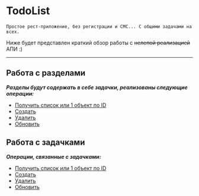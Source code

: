 # TodoList
`Простое рест-приложение, без регистрации и СМС... С общими задачами на всех.`

Ниже будет представлен краткий обзор работы с  ~~нелепой реализацией~~ АПИ :)

---
Работа с разделами
-
**_Разделы будут содержать в себе задачки, реализованы следующие операции:_**
* [Получить список или 1 объект по ID](#get-sections)
* [Создать](#create-section)   
* [Удалить](#delete-section) 
* [Обновить](#update-section)
 

Работа с задачками
-
**_Операции, связанные с задачками:_**
* [Получить список или 1 объект по ID](#получить-список-или-1-объект-по-id)
* [Создать](#create-section)   
* [Удалить](#delete-section) 
* [Обновить](#update-section)
